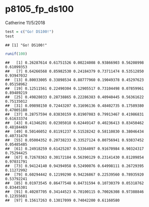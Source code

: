 p8105\_fp\_ds100
================
Catherine
11/5/2018

``` r
test = c("Go! DS100!")
test
```

    ## [1] "Go! DS100!"

``` r
runif(100)
```

    ##   [1] 0.26287614 0.61751526 0.00224008 0.93866903 0.56208998 0.61099353
    ##   [7] 0.64266568 0.85982530 0.24184379 0.73711474 0.53512850 0.93947032
    ##  [13] 0.80033005 0.33898534 0.88777960 0.19049378 0.45297623 0.05158962
    ##  [19] 0.12511561 0.22490304 0.12905517 0.73104498 0.07859961 0.89489219
    ##  [25] 0.49828033 0.28738865 0.22286383 0.40940445 0.56361622 0.75135012
    ##  [31] 0.09898150 0.72443207 0.31696136 0.48402735 0.17589380 0.47005188
    ##  [37] 0.28757594 0.83830159 0.81907083 0.79913467 0.41986831 0.61633374
    ##  [43] 0.41346201 0.02305018 0.62449147 0.40236413 0.83450462 0.48184469
    ##  [49] 0.50146052 0.81191237 0.51528242 0.58110830 0.38046434 0.40731470
    ##  [55] 0.05004352 0.20738233 0.33527124 0.80756941 0.93837452 0.05485485
    ##  [61] 0.24918259 0.61425287 0.53364097 0.91670984 0.90324317 0.75294425
    ##  [67] 0.72678363 0.30172184 0.56390129 0.23141430 0.81209854 0.97031791
    ##  [73] 0.94124140 0.94394958 0.52490076 0.64998111 0.26729395 0.11272992
    ##  [79] 0.60294442 0.12199290 0.94226867 0.22539560 0.78935920 0.53792241
    ##  [85] 0.01973545 0.86477548 0.84731594 0.10730379 0.05318762 0.83445301
    ##  [91] 0.40207705 0.34144523 0.70100115 0.70026308 0.97388846 0.12355601
    ##  [97] 0.15617263 0.13017099 0.74042200 0.61160580
